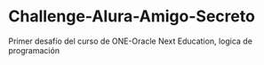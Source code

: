 # Challenge-Alura-Amigo-Secreto
Primer desafío del curso de ONE-Oracle Next Education, logica de programación
